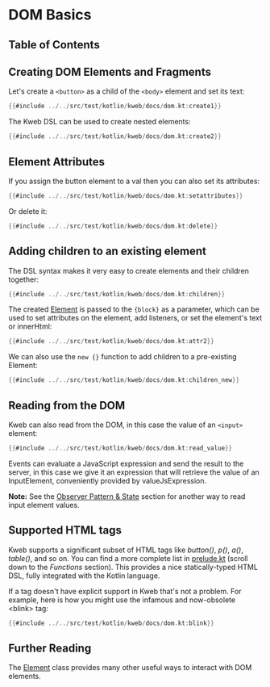 # DOM Basics

## Table of Contents

<!-- toc -->

## Creating DOM Elements and Fragments

Let's create a `<button>` as a child of the `<body>` element and set its text:

```kotlin
{{#include ../../src/test/kotlin/kweb/docs/dom.kt:create1}}
```

The Kweb DSL can be used to create nested elements:

```kotlin
{{#include ../../src/test/kotlin/kweb/docs/dom.kt:create2}}
```

## Element Attributes

If you assign the button element to a val then you can also set its
attributes:

```kotlin
{{#include ../../src/test/kotlin/kweb/docs/dom.kt:setattributes}}
```

Or delete it:

```kotlin
{{#include ../../src/test/kotlin/kweb/docs/dom.kt:delete}}
```

## Adding children to an existing element

The DSL syntax makes it very easy to create elements and their children
together:

```kotlin
{{#include ../../src/test/kotlin/kweb/docs/dom.kt:children}}
```

The created
[Element](https://docs.kweb.io/api/kweb-core/kweb/-element/index.html) is passed to the
`{block}` as a parameter, which can be used to set attributes on the element, add
listeners, or set the element's text or innerHtml:

```kotlin
{{#include ../../src/test/kotlin/kweb/docs/dom.kt:attr2}}
```

We can also use the `new {}` function to add children to a pre-existing Element:

```kotlin
{{#include ../../src/test/kotlin/kweb/docs/dom.kt:children_new}}
```

## Reading from the DOM

Kweb can also read from the DOM, in this case the value of an `<input>`
element:

```kotlin
{{#include ../../src/test/kotlin/kweb/docs/dom.kt:read_value}}
```

Events can evaluate a JavaScript expression and send the result to the
server, in this case we give it an expression that will retrieve the
value of an InputElement, conveniently provided by valueJsExpression.

**Note:** See the [Observer Pattern &
State](https://docs.kweb.io/book/state.html#binding-a-kvar-to-an-input-elements-value)
section for another way to read input element values.

## Supported HTML tags

Kweb supports a significant subset of HTML tags like *button()*, *p()*,
*a()*, *table()*, and so on. You can find a more complete list in
[prelude.kt](https://github.com/kwebio/kweb-core/blob/master/src/main/kotlin/kweb/prelude.kt)
(scroll down to the *Functions* section). This provides a nice
statically-typed HTML DSL, fully integrated with the Kotlin language.

If a tag doesn't have explicit support in Kweb that's not a problem.
For example, here is how you might use the infamous and now-obsolete
\<blink\> tag:

```kotlin
{{#include ../../src/test/kotlin/kweb/docs/dom.kt:blink}}
```

## Further Reading

The
[Element](https://github.com/kwebio/kweb-core/blob/master/src/main/kotlin/kweb/Element.kt)
class provides many other useful ways to interact with DOM elements.
